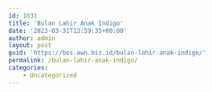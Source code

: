 ```yaml
---
id: 1031
title: 'Bulan Lahir Anak Indigo'
date: '2023-03-31T13:59:35+00:00'
author: admin
layout: post
guid: 'https://bos.awn.biz.id/bulan-lahir-anak-indigo/'
permalink: /bulan-lahir-anak-indigo/
categories:
    - Uncategorized
---
```


